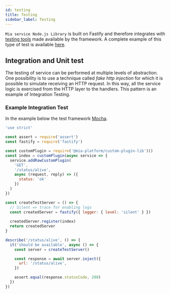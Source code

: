 ```yaml
---
id: testing
title: Testing
sidebar_label: Testing
---
```


<!--
WARNING: this file was automatically generated by Mia-Platform Doc Aggregator.
DO NOT MODIFY IT BY HAND.
Instead, modify the source file and run the aggregator to regenerate this file.
-->

`Mia service Node.js Library` is built on Fastify and therefore integrates with [testing tools](https://www.fastify.io/docs/latest/Testing/)
made available by the framework. A complete example of this type of test is available [here](https://github.com/mia-platform/custom-plugin-lib/tree/master/examples/advanced/tests).

## Integration and Unit test

The testing of service can be performed at multiple levels of abstraction. One possibility is to use a technique called _fake http injection_ for which it is possible to simulate
receiving an HTTP request. In this way, all the service logic is exercised from the HTTP layer to the handlers. This pattern is an example of Integration Testing.

### Example Integration Test

In the example below the test framework [Mocha](https://mochajs.org/).

```js
'use strict'

const assert = require('assert')
const fastify = require('fastify')

const customPlugin = require('@mia-platform/custom-plugin-lib')()
const index = customPlugin(async service => {
  service.addRawCustomPlugin(
    'GET',
    '/status/alive',
    async (request, reply) => ({
      status: 'ok'
    })
  )
})

const createTestServer = () => {
  // Silent => trace for enabling logs
  const createdServer = fastify({ logger: { level: 'silent' } })
  
  createdServer.register(index)
  return createdServer
}

describe('/status/alive', () => {
  it('should be available', async () => {
    const server = createTestServer()

    const response = await server.inject({
      url: '/status/alive',
    })

    assert.equal(response.statusCode, 200)
  })
})
```

